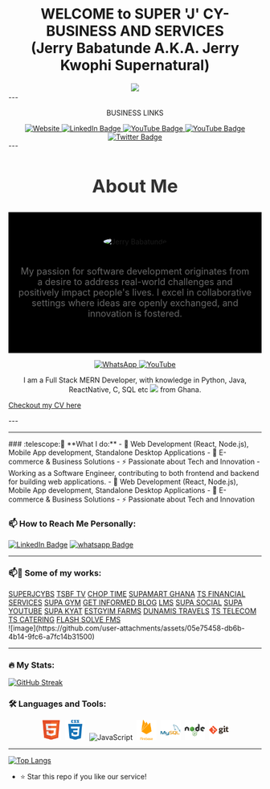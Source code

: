 <h1 align="center">
  WELCOME to SUPER 'J' CY-BUSINESS AND SERVICES <br> (Jerry Babatunde A.K.A. Jerry Kwophi Supernatural)
</h1>

<div align="center">
  <img src="https://res.cloudinary.com/dgwdod9rd/image/upload/v1743109284/h-logo_large_ww_cfvzxh.png" height="350px" width="auto"/>
</div>
---
<div id="badges" align="center">
<p>BUSINESS LINKS</p>
  <a href="https://superjcybs.com">
<img alt="Website" src="https://img.shields.io/website?url=https%3A%2F%2Fsuperjcybs.com&style=for-the-badge&logoSize=auto">
  </a>
  <a href="https://www.linkedin.com/company/superjcybs1">
    <img src="https://img.shields.io/badge/LinkedIn-blue?style=for-the-badge&logo=linkedin&logoColor=white" alt="LinkedIn Badge"/>
  </a>
  <a href="https://www.youtube.com/channel/UCnYL6e5pYht_mWKlEE7NTLw?sub_confirmation=1">
    <img src="https://img.shields.io/badge/YouTube-red?style=for-the-badge&logo=youtube&logoColor=white" alt="YouTube Badge"/>
  </a>
  <a href="youtube.com/@tsbftv">
    <img src="https://img.shields.io/badge/YouTube-red?style=for-the-badge&logo=youtube&logoColor=white" alt="YouTube Badge"/>
  </a>
  <a href="https://twitter.com/superjcybs">
    <img src="https://img.shields.io/badge/Twitter-blue?style=for-the-badge&logo=twitter&logoColor=white" alt="Twitter Badge"/>
  </a>  
</div>
---
  <h2 style="font-size: 36px; color: #333; text-align: center;">About Me</h2>
<section id="about" style="padding: 50px 20px; background-color: black;">
  <div align="center" style="max-width: 1000px; margin: 0 auto;">
    <img src="https://avatars.githubusercontent.com/u/84977775?v=4"  alt="Jerry Babatunde" style="width: 150px; height: 150px; border-radius: 50%; margin-bottom: 20px;">
  </div>
  <p style="font-size: 18px; color: #666; text-align: center; margin-top: 20px;">
    My passion for software development originates from a desire to address real-world challenges and positively impact people's lives. I excel in collaborative settings where ideas are openly exchanged, and innovation is fostered.
  </p>
</section>

<p align="center">
  <a href="https://wa.me/+233247792110?text=Hello+Sir--+I+Need+Help.+I+came+across+your+account+via+github" target="_blank">
    <img alt="WhatsApp" src="https://img.shields.io/badge/Whatsapp-25D366?style=for-the-badge&logo=whatsapp&logoColor=white"/>
  </a>
  <a aria-label="superjcybs" href="[https://youtube.com/@superjcybs](https://www.youtube.com/channel/UCnYL6e5pYht_mWKlEE7NTLw?sub_confirmation=1)" target="_blank">
    <img alt="YouTube" src="https://img.shields.io/youtube/channel/subscribers/UCnYL6e5pYht_mWKlEE7NTLw" />
  </a>
</p>

<p align="center">
  I am a Full Stack MERN Developer, with knowledge in Python, Java, ReactNative, C, SQL etc <img src="https://media.giphy.com/media/WUlplcMpOCEmTGBtBW/giphy.gif" width="30"> from Ghana.
</p>
<p><a href="https://cv-jerry.superjcybs.com">Checkout my CV here</a></p>
---
<hr>
### :telescope:🔹 **What I do:**  
- 🚀 Web Development (React, Node.js), Mobile App development, Standalone Desktop Applications
- 💼 E-commerce & Business Solutions  
- ⚡ Passionate about Tech and Innovation  
- Working as a Software Engineer, contributing to both frontend and backend for building web applications.
- 🚀 Web Development (React, Node.js), Mobile App development, Standalone Desktop Applications
- 💼 E-commerce & Business Solutions  
- ⚡ Passionate about Tech and Innovation  

### :mailbox: How to Reach Me Personally:
[![LinkedIn Badge](https://img.shields.io/badge/LinkedIn-blue?style=for-the-badge&logo=linkedin&logoColor=white)]([your-linkedin-url]([https://www.linkedin.com/company/superjcybs1](https://www.linkedin.com/in/jerry-kwophi-supernatural-81a26bb5)))
[![whatsapp Badge](https://img.shields.io/badge/Whatsapp-25D366?style=for-the-badge&logo=whatsapp&logoColor=white)](https://wa.me/+233247792110?text=Hi+Bro--+I+Need+Help.+I+messaged+you+from+github)

---
### :mailbox:🚀 Some of my works:
<div>
<span><a href="https://superjcybs.com">SUPERJCYBS</a></span>
<span><a href="https://tsbftv.superjcybs.com">TSBF TV</a></span>
<span><a href="https://choptime.superjcybs.com">CHOP TIME</a></span>
<span><a href="https://supamartghana.superjcybs.com">SUPAMART GHANA</a></span>
<span><a href="https://tsfinservices.superjcybs.com">TS FINANCIAL SERVICES</a></span>
<span><a href="https://supagym.superjcybs.com">SUPA GYM</a></span>
<span><a href="https://superjcybs.com/blog">GET INFORMED BLOG</a></span>
<span><a href="https://cbpti.superjcybs.com">LMS</a></span>
<span><a href="https://supasocial.superjcybs.com">SUPA SOCIAL</a></span>
<span><a href="https://supayoutube.superjcybs.com">SUPA YOUTUBE</a></span>
<span><a href="https://supakyat.superjcybs.com">SUPA KYAT</a></span>
<span><a href="https://estgyimfarms.superjcybs.com">ESTGYIM FARMS</a></span>
<span><a href="https://dunamistravels.superjcybs.com">DUNAMIS TRAVELS</a></span>
<span><a href="https://tstelcom.superjcybs.com">TS TELECOM</a></span>
<span><a href="https://tscatering.superjcybs.com">TS CATERING</a></span>
<span><a href="https://flashsolvefms.superjcybs.com">FLASH SOLVE FMS</a></span>
  </div>
![image](https://github.com/user-attachments/assets/05e75458-db6b-4b14-9fc6-a7fc14b31500)



<hr>

### :fire: My Stats:
[![GitHub Streak](https://streak-stats.demolab.com?user=superjcybs&theme=dark&border_radius=6.5&card_width=600)](https://git.io/streak-stats)

### :hammer_and_wrench: Languages and Tools:
<div align="center">
  <img src="https://github.com/devicons/devicon/blob/master/icons/html5/html5-original.svg" title="HTML5" alt="HTML" width="40" height="40"/>&nbsp;
  <img src="https://github.com/devicons/devicon/blob/master/icons/css3/css3-plain-wordmark.svg" title="CSS3" alt="CSS" width="40" height="40"/>&nbsp;
  <img src="https://img.shields.io/badge/Javascript-363303?style=for-the-badge&logo=javascript&logoColor=c6c631" title="JavaScript" alt="JavaScript"/>&nbsp;
  <img src="https://github.com/devicons/devicon/blob/master/icons/firebase/firebase-plain-wordmark.svg" title="Firebase" alt="Firebase" width="40" height="40"/>&nbsp;
  <img src="https://github.com/devicons/devicon/blob/master/icons/mysql/mysql-original-wordmark.svg" title="MySQL" alt="MySQL" width="40" height="40"/>&nbsp;
  <img src="https://github.com/devicons/devicon/blob/master/icons/nodejs/nodejs-original-wordmark.svg" title="NodeJS" alt="NodeJS" width="40" height="40"/>&nbsp;
  <img src="https://github.com/devicons/devicon/blob/master/icons/git/git-original-wordmark.svg" title="Git" alt="Git" width="40" height="40"/>
</div>

---
[![Top Langs](https://github-readme-stats.vercel.app/api/top-langs/?username=superjcybs&layout=compact&theme=vision-friendly-dark)](https://github.com/superjcybs/github-readme-stats)
- ⭐ Star this repo if you like our service!
